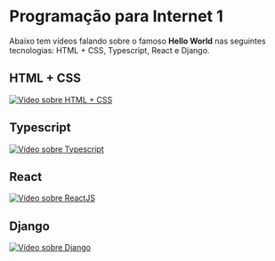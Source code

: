# Programação para Internet 1

Abaixo tem vídeos falando sobre o famoso **Hello World** nas seguintes tecnologias:
HTML + CSS, Typescript, React e Django.

## HTML + CSS

[![Vídeo sobre HTML + CSS](http://img.youtube.com/vi/NZEwJLyFTu0/0.jpg)](http://www.youtube.com/watch?v=NZEwJLyFTu0 "Vídeo no Youtube")

## Typescript

[![Vídeo sobre Typescript](http://img.youtube.com/vi/uUPZAC1n5N4/0.jpg)](http://www.youtube.com/watch?v=uUPZAC1n5N4 "Vídeo no Youtube")

## React

[![Vídeo sobre ReactJS](http://img.youtube.com/vi/kEYNaBZkwwQ/0.jpg)](http://www.youtube.com/watch?v=kEYNaBZkwwQ "Vídeo no Youtube")

## Django

[![Vídeo sobre Django](http://img.youtube.com/vi/d0LZQEDJNyk/0.jpg)](http://www.youtube.com/watch?v=d0LZQEDJNyk "Vídeo no Youtube")
